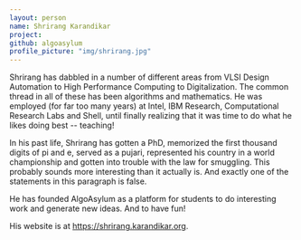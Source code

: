 ```yaml
---
layout: person
name: Shrirang Karandikar
project: 
github: algoasylum
profile_picture: "img/shrirang.jpg"
---
```



Shrirang has dabbled in a number of different areas from VLSI Design Automation
to High Performance Computing to Digitalization. The common thread in all of
these has been algorithms and mathematics. He was employed (for far too many
years) at Intel, IBM Research, Computational Research Labs and Shell, until
finally realizing that it was time to do what he likes doing best -- teaching!

In his past life, Shrirang has gotten a PhD, memorized the first thousand
digits of pi and e, served as a pujari, represented his country in a world
championship and gotten into trouble with the law for smuggling. This probably
sounds more interesting than it actually is. And exactly one of the statements
in this paragraph is false.

He has founded AlgoAsylum as a platform for students to do interesting work and 
generate new ideas. And to have fun!

His website is at https://shrirang.karandikar.org. 

